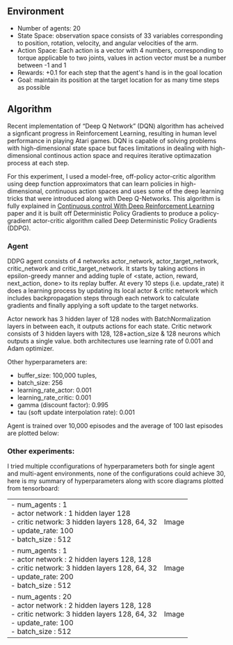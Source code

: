 ## Environment

* Number of agents: 20
* State Space: observation space consists of 33 variables corresponding to position, rotation, velocity, and angular velocities of the arm. 
* Action Space: Each action is a vector with 4 numbers, corresponding to torque applicable to two joints, 
values in action vector must be a number between -1 and 1
* Rewards: +0.1 for each step that the agent's hand is in the goal location
* Goal: maintain its position at the target location for as many time steps as possible

## Algorithm

Recent implementation of “Deep Q Network” (DQN) algorithm has acheived a signficant progress in Reinforcement Learning, resulting in human level performance in playing Atari games.
DQN is capable of solving problems with high-dimensional state space but faces limitations in dealing with high-dimensional continous action space and requires iterative optimazation process at each step.


For this experiment, I used a model-free, off-policy actor-critic algorithm using deep function approximators
that can learn policies in high-dimensional, continuous action spaces and uses some of the deep learning tricks that were introduced along with Deep Q-Networks.
This algorithm is fully explained in [Continuous control With Deep Reinforcement Learning](https://arxiv.org/abs/1509.02971) paper and it is built off Deterministic Policy Gradients to produce a policy-gradient actor-critic algorithm called Deep Deterministic Policy Gradients (DDPG).

### Agent

DDPG agent consists of 4 networks actor_network, actor_target_network, critic_network and critic_target_network. It starts by taking actions in epsilon-greedy manner and adding tuple of <state, action, reward, next_action, done> to its replay buffer. At every 10 steps (i.e. update_rate) it does a learning process by updating its local actor & critic network which includes backpropagation steps through each network to calculate gradients and finally applying a soft update to the target networks.

Actor nework has 3 hidden layer of 128 nodes with BatchNormalization layers in between each, it outputs actions for each state. Critic network consists of 3 hidden layers with 128, 128+action_size & 128 neurons which outputs a single value. both architectures use learning rate of 0.001 and Adam optimizer.

Other hyperparameters are:
  - buffer_size: 100,000 tuples, 
  - batch_size: 256
  - learning_rate_actor: 0.001
  - learning_rate_critic: 0.001
  - gamma (discount factor): 0.995
  - tau (soft update interpolation rate): 0.001
  
Agent is trained over 10,000 episodes and the average of 100 last episodes are plotted below:



### Other experiments:

I tried multiple cconfigurations of hyperparameters both for single agent and multi-agent environments, none of the configurations could achieve 30, here is my summary of hyperparameters along with score diagrams plotted from tensorboard:

<table style="width:100%">
  <tr>
    <td>- num_agents : 1 <br>
  - actor network : 1 hidden layer 128<br>
  - critic network: 3 hidden layers 128, 64, 32<br>
  - update_rate: 100<br>
  - batch_size : 512</td>
    <td>Image</td>
  </tr>
  <tr>
    <td>- num_agents : 1 <br>
  - actor network : 2 hidden layers 128, 128<br>
  - critic network: 3 hidden layers 128, 64, 32<br>
  - update_rate: 200<br>
  - batch_size : 512</td>
    <td>Image</td>
  </tr>
  <tr>
    <td>- num_agents : 20 <br>
  - actor network : 2 hidden layers 128, 128<br>
  - critic network: 3 hidden layers 128, 64, 32<br>
  - update_rate: 100<br>
  - batch_size : 512</td>
    <td>Image</td>
  </tr>
</table>
  



